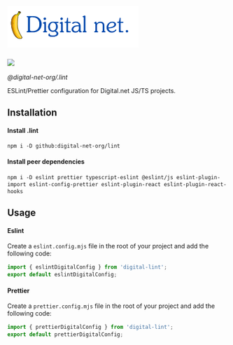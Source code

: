 <h1>
    <img width="300" src="https://raw.githubusercontent.com/digital-net-org/.github/refs/heads/master/assets/logo_v2025.svg">
</h1>
<div justify="center">
    <a href="https://dotnet.microsoft.com/en-us/"><img src="https://img.shields.io/badge/Typescript-blue.svg"></a>
</div>
<p>
    <em>@digital-net-org/.lint</em>
</p>
<p>
    ESLint/Prettier configuration for Digital.net JS/TS projects.
</p>

## Installation

#### Install .lint
```
npm i -D github:digital-net-org/lint
```
#### Install peer dependencies
```
npm i -D eslint prettier typescript-eslint @eslint/js eslint-plugin-import eslint-config-prettier eslint-plugin-react eslint-plugin-react-hooks
```

## Usage
#### Eslint
Create a `eslint.config.mjs` file in the root of your project and add the following code:
```js
import { eslintDigitalConfig } from 'digital-lint';
export default eslintDigitalConfig;
```

#### Prettier
Create a `prettier.config.mjs` file in the root of your project and add the following code:
```js
import { prettierDigitalConfig } from 'digital-lint';
export default prettierDigitalConfig;
```
